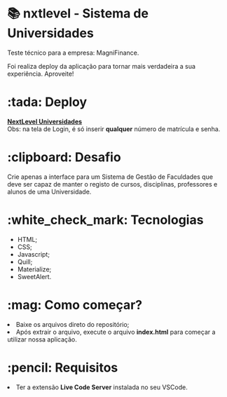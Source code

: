 # :books: nxtlevel - Sistema de Universidades

<p>Teste técnico para a empresa: MagniFinance.</p>
<p>Foi realiza deploy da aplicação para tornar mais verdadeira a sua experiência. Aproveite! </p>

<h1>:tada: Deploy</h1>
<b> <a href="https://nxtlevel.vercel.app/" title="Ir ao site da NextLevel">NextLevel Universidades</a></b>
<br>
<span>Obs: na tela de Login, é só inserir <b>qualquer</b> número de matrícula e senha.</span>
<br>
<h1>:clipboard: Desafio</h1>
Crie apenas a interface para um Sistema de Gestão de Faculdades que deve ser capaz de manter o registo de cursos, disciplinas, professores e alunos de uma Universidade.

<h1>:white_check_mark: Tecnologias</h1>

<ul>
<li>HTML;</li>

<li>CSS;</li>

<li>Javascript;</li>

<li>Quill;</li>
<li>Materialize;</li>
<li>SweetAlert.</li>

</ul>

<h1>:mag: Como começar?</h1>
<li>Baixe os arquivos direto do repositório;</li>
<li>Após extrair o arquivo, execute o arquivo <b>index.html</b> para começar a utilizar nossa aplicação.</li>


<h1>:pencil: Requisitos</h1>
<li>Ter a extensão <b>Live Code Server</b> instalada no seu VSCode.</li>




